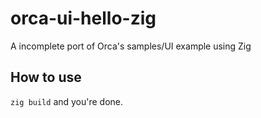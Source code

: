 # orca-ui-hello-zig
A incomplete port of Orca's samples/UI example using Zig


## How to use

`zig build` and you're done.
